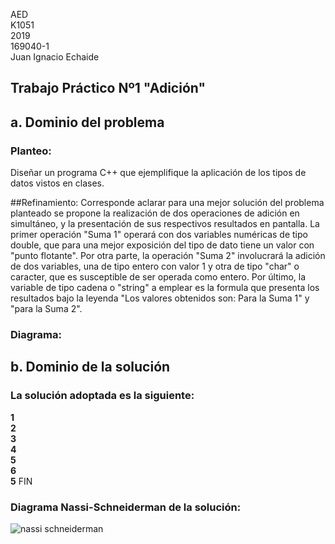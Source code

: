 AED <br>
K1051 <br>
2019 <br>
169040-1 <br>
Juan Ignacio Echaide	

## Trabajo Práctico Nº1 "Adición"

## <strong>a</strong>. Dominio del problema
### Planteo:
Diseñar un programa C++ que ejemplifique la aplicación de los tipos de datos vistos en clases.

##Refinamiento:
Corresponde aclarar para una mejor solución del problema planteado se propone la realización de dos operaciones de adición en simultáneo, y la presentación de sus respectivos resultados en pantalla.
La primer operación "Suma 1" operará con dos variables numéricas de tipo double, que para una mejor exposición del tipo de dato tiene un valor con "punto flotante". 
Por otra parte, la operación "Suma 2" involucrará la adición de dos variables, una de tipo entero con valor 1 y otra de tipo "char" o caracter, que es susceptible de ser operada como entero. 
Por último, la variable de tipo cadena o "string" a emplear es la formula que presenta los resultados bajo la leyenda "Los valores obtenidos son: Para la Suma 1" y "para la Suma 2".


### Diagrama:



## <strong>b</strong>. Dominio de la solución
### La solución adoptada es la siguiente:

<strong>1</strong>  </br>
<strong>2</strong>  </br>
<strong>3</strong> </br>
<strong>4</strong>  </br>
<strong>5</strong> </br>
<strong>6</strong> </br>
<strong>5</strong> FIN

### Diagrama Nassi-Schneiderman de la solución:
![nassi schneiderman](https://user-images.githubusercontent.com/43832189/56734373-0408e780-6739-11e9-872d-fe5fa3ddf027.jpg)
